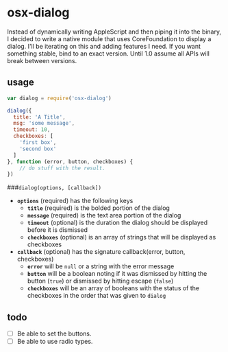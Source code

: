 # osx-dialog

Instead of dynamically writing AppleScript and then piping it into the binary, I
decided to write a native module that uses CoreFoundation to display a dialog.
I'll be iterating on this and adding features I need. If you want something
stable, bind to an exact version. Until 1.0 assume all APIs will break between
versions.

## usage

```JavaScript
var dialog = require('osx-dialog')

dialog({
  title: 'A Title',
  msg: 'some message',
  timeout: 10,
  checkboxes: [
    'first box',
    'second box'
  ]
}, function (error, button, checkboxes) {
	// do stuff with the result.
})
```

###`dialog(options, [callback])`

* **`options`** (required) has the following keys
  * **`title`** (required) is the bolded portion of the dialog
  * **`message`** (required) is the text area portion of the dialog
  * **`timeout`** (optional) is the duration the dialog should be displayed before it is dismissed
  * **`checkboxes`** (optional) is an array of strings that will be displayed as checkboxes
* **`callback`** (optional) has the signature callback(error, button, checkboxes)
  * **`error`** will be `null` or a string with the error message
  * **`button`** will be a boolean noting if it was dismissed by hitting the button (`true`) or dismissed by hitting escape (`false`)
  * **`checkboxes`** will be an array of booleans with the status of the checkboxes in the order that was given to `dialog`

## todo

- [ ] Be able to set the buttons.
- [ ] Be able to use radio types.

